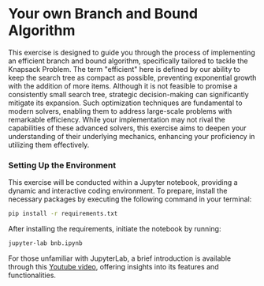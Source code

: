 # Your own Branch and Bound Algorithm

This exercise is designed to guide you through the process of implementing an
efficient branch and bound algorithm, specifically tailored to tackle the
Knapsack Problem. The term "efficient" here is defined by our ability to keep
the search tree as compact as possible, preventing exponential growth with the
addition of more items. Although it is not feasible to promise a consistently
small search tree, strategic decision-making can significantly mitigate its
expansion. Such optimization techniques are fundamental to modern solvers,
enabling them to address large-scale problems with remarkable efficiency. While
your implementation may not rival the capabilities of these advanced solvers,
this exercise aims to deepen your understanding of their underlying mechanics,
enhancing your proficiency in utilizing them effectively.

### Setting Up the Environment

This exercise will be conducted within a Jupyter notebook, providing a dynamic
and interactive coding environment. To prepare, install the necessary packages
by executing the following command in your terminal:

```bash
pip install -r requirements.txt
```

After installing the requirements, initiate the notebook by running:

```bash
jupyter-lab bnb.ipynb
```

For those unfamiliar with JupyterLab, a brief introduction is available through
this [Youtube video](https://youtu.be/p01wt-WB84c?si=qwCeY-ffKXpbQRr1), offering
insights into its features and functionalities.
